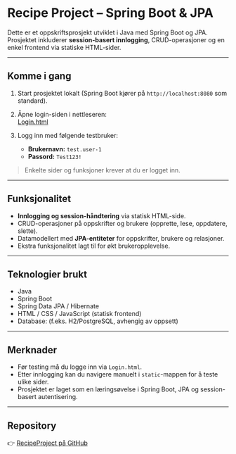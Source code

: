 # Recipe Project – Spring Boot & JPA

Dette er et oppskriftsprosjekt utviklet i Java med Spring Boot og JPA.  
Prosjektet inkluderer **session-basert innlogging**, CRUD-operasjoner og en enkel frontend via statiske HTML-sider.

---

## Komme i gang

1. Start prosjektet lokalt (Spring Boot kjører på `http://localhost:8080` som standard).  

2. Åpne login-siden i nettleseren:  
   [Login.html](https://github.com/Zain004/RecipeProject/blob/main/utkast2/src/main/resources/static/Login/Login.html)

3. Logg inn med følgende testbruker:  
   - **Brukernavn:** `test.user-1`  
   - **Passord:** `Test123!`  

> Enkelte sider og funksjoner krever at du er logget inn.

---

## Funksjonalitet

- **Innlogging og session-håndtering** via statisk HTML-side.  
- CRUD-operasjoner på oppskrifter og brukere (opprette, lese, oppdatere, slette).  
- Datamodellert med **JPA-entiteter** for oppskrifter, brukere og relasjoner.  
- Ekstra funksjonalitet lagt til for økt brukeropplevelse.  

---

## Teknologier brukt

- Java  
- Spring Boot  
- Spring Data JPA / Hibernate  
- HTML / CSS / JavaScript (statisk frontend)  
- Database: (f.eks. H2/PostgreSQL, avhengig av oppsett)  

---

## Merknader

- Før testing må du logge inn via `Login.html`.  
- Etter innlogging kan du navigere manuelt i `static`-mappen for å teste ulike sider.  
- Prosjektet er laget som en læringsøvelse i Spring Boot, JPA og session-basert autentisering.  

---

## Repository

👉 [RecipeProject på GitHub](https://github.com/Zain004/RecipeProject/tree/main)
